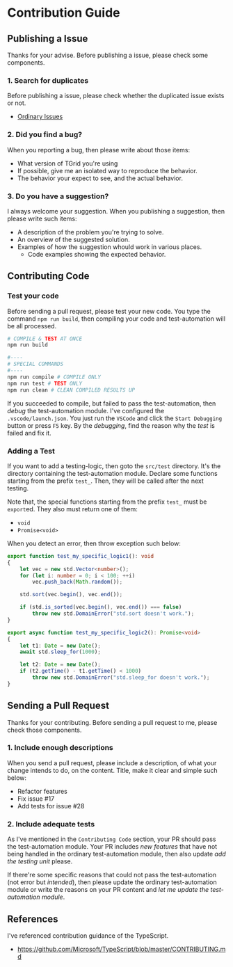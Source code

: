 # Contribution Guide
## Publishing a Issue
Thanks for your advise. Before publishing a issue, please check some components.

### 1. Search for duplicates
Before publishing a issue, please check whether the duplicated issue exists or not.
  - [Ordinary Issues](https://github.com/samchon/tgrid/issues)

### 2. Did you find a bug?
When you reporting a bug, then please write about those items:

  - What version of TGrid you're using
  - If possible, give me an isolated way to reproduce the behavior.
  - The behavior your expect to see, and the actual behavior.

### 3. Do you have a suggestion?
I always welcome your suggestion. When you publishing a suggestion, then please write such items: 

  - A description of the problem you're trying to solve.
  - An overview of the suggested solution.
  - Examples of how the suggestion whould work in various places.
    - Code examples showing the expected behavior.



## Contributing Code
### Test your code
Before sending a pull request, please test your new code. You type the command `npm run build`, then compiling your code and test-automation will be all processed.

```bash
# COMPILE & TEST AT ONCE
npm run build

#----
# SPECIAL COMMANDS
#----
npm run compile # COMPILE ONLY
npm run test # TEST ONLY
npm run clean # CLEAN COMPILED RESULTS UP
```

If you succeeded to compile, but failed to pass the test-automation, then *debug* the test-automation module. I've configured the `.vscode/launch.json`. You just run the `VSCode` and click the `Start Debugging` button or press `F5` key. By the *debugging*, find the reason why the *test* is failed and fix it.

### Adding a Test
If you want to add a testing-logic, then goto the `src/test` directory. It's the directory containing the test-automation module. Declare some functions starting from the prefix `test_`. Then, they will be called after the next testing.

Note that, the special functions starting from the prefix `test_` must be `export`ed. They also must return one of them:
  - `void`
  - `Promise<void>`

When you detect an error, then throw exception such below:

```typescript
export function test_my_specific_logic1(): void
{
    let vec = new std.Vector<number>();
    for (let i: number = 0; i < 100; ++i)
        vec.push_back(Math.random());

    std.sort(vec.begin(), vec.end());

    if (std.is_sorted(vec.begin(), vec.end()) === false)
        throw new std.DomainError("std.sort doesn't work.");
}

export async function test_my_specific_logic2(): Promise<void>
{
    let t1: Date = new Date();
    await std.sleep_for(1000);

    let t2: Date = new Date();
    if (t2.getTime() - t1.getTime() < 1000)
        throw new std.DomainError("std.sleep_for doesn't work.");
}
```



## Sending a Pull Request
Thanks for your contributing. Before sending a pull request to me, please check those components.

### 1. Include enough descriptions
When you send a pull request, please include a description, of what your change intends to do, on the content. Title, make it clear and simple such below:
  - Refactor features
  - Fix issue #17
  - Add tests for issue #28

### 2. Include adequate tests
As I've mentioned in the `Contributing Code` section, your PR should pass the test-automation module. Your PR includes *new features* that have not being handled in the ordinary test-automation module, then also update *add the testing unit* please.

If there're some specific reasons that could not pass the test-automation (not error but *intended*), then please update the ordinary test-automation module or write the reasons on your PR content and *let me update the test-automation module*.



## References
I've referenced contribution guidance of the TypeScript.
  - https://github.com/Microsoft/TypeScript/blob/master/CONTRIBUTING.md